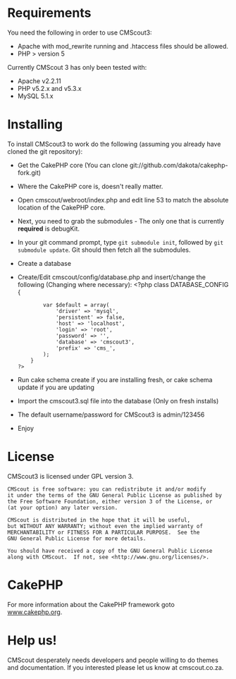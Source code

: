 # Requirements
You need the following in order to use CMScout3:

-	Apache with mod_rewrite running and .htaccess files should be allowed.
-	PHP > version 5

Currently CMScout 3 has only been tested with:

-	Apache v2.2.11
-	PHP v5.2.x and v5.3.x
-	MySQL 5.1.x

# Installing
To install CMScout3 to work do the following (assuming you already have cloned the git repository):

-	Get the CakePHP core (You can clone git://github.com/dakota/cakephp-fork.git)
-	Where the CakePHP core is, doesn't really matter.
-	Open cmscout/webroot/index.php and edit line 53 to match the absolute location of the CakePHP core.
-	Next, you need to grab the submodules - The only one that is currently **required** is debugKit.
-	In your git command prompt, type `git submodule init`, followed by `git submodule update`. Git should then fetch all the submodules.
-	Create a database
-	Create/Edit cmscout/config/database.php and insert/change the following (Changing where necessary):
		<?php
			class DATABASE_CONFIG {
	
				var $default = array(
					'driver' => 'mysql',
					'persistent' => false,
					'host' => 'localhost',
					'login' => 'root',
					'password' => '',
					'database' => 'cmscout3',
					'prefix' => 'cms_',
				);
			}
		?>

-	Run cake schema create if you are installing fresh, or cake schema update if you are updating
-	Import the cmscout3.sql file into the database (Only on fresh installs)
-	The default username/password for CMScout3 is admin/123456
-	Enjoy

# License
CMScout3 is licensed under GPL version 3.

    CMScout is free software: you can redistribute it and/or modify
    it under the terms of the GNU General Public License as published by
    the Free Software Foundation, either version 3 of the License, or
    (at your option) any later version.

    CMScout is distributed in the hope that it will be useful,
    but WITHOUT ANY WARRANTY; without even the implied warranty of
    MERCHANTABILITY or FITNESS FOR A PARTICULAR PURPOSE.  See the
    GNU General Public License for more details.

    You should have received a copy of the GNU General Public License
    along with CMScout.  If not, see <http://www.gnu.org/licenses/>.

# CakePHP
For more information about the CakePHP framework goto www.cakephp.org.

# Help us!
CMScout desperately needs developers and people willing to do themes and documentation. If you interested please let us know at cmscout.co.za.